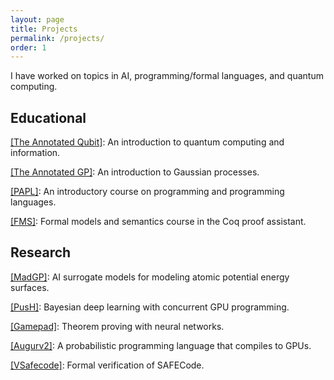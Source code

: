 ```yaml
---
layout: page
title: Projects
permalink: /projects/
order: 1
---
```



I have worked on topics in AI, programming/formal languages, and quantum computing.


## Educational

[[The Annotated Qubit]](https://danehuang.github.io/annotated-qubit/intro.html): An introduction to quantum computing and information.

[[The Annotated GP]](https://danehuang.github.io/annotated-gp/src/intro.html): An introduction to Gaussian processes. 

[[PAPL]](https://github.com/danehuang/PAPL): An introductory course on programming and programming languages.

[[FMS]](https://github.com/danehuang/fms): Formal models and semantics course in the Coq proof assistant.


## Research

[[MadGP]](https://danehuang.github.io/publications): AI surrogate models for modeling atomic potential energy surfaces.

[[PusH]](https://lbai-push.readthedocs.io/en/latest/): Bayesian deep learning with concurrent GPU programming.

[[Gamepad]](https://github.com/ml4tp): Theorem proving with neural networks.

[[Augurv2]](https://github.com/danehuang/augurv2): A probabilistic programming language that compiles to GPUs.

[[VSafecode]](https://github.com/danehuang/vsafecode): Formal verification of SAFECode. 
